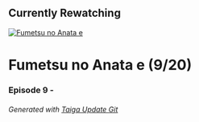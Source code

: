 ﻿
## Currently Rewatching

[![Fumetsu no Anata e](https://s4.anilist.co/file/anilistcdn/media/anime/cover/medium/bx114535-y3NnjexcqKG1.jpg)](https://anilist.co/anime/114535)

# Fumetsu no Anata e (9/20)

### Episode 9 - 

###### *Generated with [Taiga Update Git](https://github.com/nike4613/taiga-update-git)*